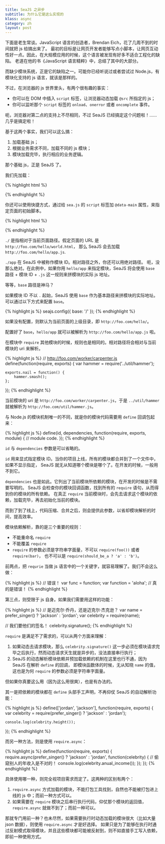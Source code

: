 ```yaml
---
title: SeaJS 之异步
subtitle: 为什么它是这么实现的
klass: async
category: zh
layout: post
---
```


下面是老生常谈。JavaScript 语言的创造者，Brendan Eich，花了几周不到的时间就把 js 给搞出来了。
最初的目标是让网页开发者能够写点小脚本，让网页互动性好一点。因此，在大规模应用的时候，这个语言被发现有好多不适合工程化的缺陷。
老道在他的书《JavaScript 语言精粹》中，总结了其中的大部分。

而缺少模块系统，正是它的缺陷之一。可能你已经听说过或者尝试过 Node.js，有模块化支持的 js 语言，就该是那样的。

不过，在浏览器的 js 世界里头，有两个很有趣的事实：

 - 你可以在 DOM 中插入 `script` 标签，让浏览器动态加载 `@src` 所指定的 js；
 - 你可以监听那个 `script` 标签的 `onload`、`onerror` 或者 `oncomplete` 事件。

呃，浏览器对第二点的支持上不尽相同，不过 SeaJS 已经搞定这个问题啦！……几乎是搞定啦！

基于这两个事实，我们可以这么搞：

 1. 加载基础 js；
 2. 根据业务需求不同，加载不同的 js 模块；
 3. 模块加载完毕，执行相应的业务逻辑。

那个基础 js，正是 SeaJS 了。

我们先加载：

{% highlight html %}
<!-- the library and your app -->
<script src="sea.js"></script>
<script src="app.js"></script>
{% endhighlight %}

你还可以使用快捷方式，通过给 `sea.js` 的 `script` 标签加 `@data-main` 属性，来指定页面的初始脚本。

{% highlight html %}
<!-- more compact way -->
<script src="sea.js" data-main="./app"></script>
{% endhighlight %}

`./` 是指相对于当前页面路径。假定页面的 URL 是 `http://foo.com/hello/world.html`，
那么 SeaJS 会去加载 `http://foo.com/hello/app.js`.

`./app` 在 SeaJS 中被称作模块 ID。相对路径之外，你还可以用绝对路径。
呃，没那么绝对。在此例中，如果你用 `hello/app` 来指定模块，SeaJS 将会使用
`base` 路径 + 模块 ID + `.js` 这一规则来拼模块的实际 js 地址。

等等，`base` 路径是神马？

如果模块 ID 不以 `.` 起始，SeaJS 使用 `base` 作为基本路径来拼模块的实际地址。
可以通过以下方式来配置 `base`。

{% highlight js %}
seajs.config({
    base: '/'
});
{% endhighlight %}

如果没有配置，则默认为当前页面的上级目录，即 `http://foo.com/hello/`。

配置好了 `base`，`hello/app` 就可以被解析为 `http://foo.com/hello/app.js` 啦。

在模块中 `require` 其他模块的时候，规则也是相同的。相对路径将会相对与当前模块的 uri 来解析。

{% highlight js %}
// http://foo.com/worker/carpenter.js
define(function(require, exports) {
    var hammer = require('../util/hammer');

    exports.nail = function() {
        hammer.smash();
    };
});
{% endhighlight %}

当前模块的 uri 是 `http://foo.com/worker/carpenter.js`，于是 `../util/hammer` 就被解析为
`http://foo.com/util/hammer.js`。

与 Node.js 的模块机制唯一的不同，就是你的模块代码需要用 `define` 回调包起来：

{% highlight js %}
define(id, dependencies, function(require, exports, module) {
    // module code.
});
{% endhighlight %}

`id` 与 `dependencies` 参数是可以省略的。

`id` 用来显式指定模块 ID。当你的项目上线，所有的模块都合并到了一个文件中，如果不显示指定，
SeaJS 就无从知道哪个模块是哪个了。在开发的时候，一般用不到它。

`dependencies` 也是如此。它列出了当前模块所依赖的模块，在开发的时候是不需要写明的。
SeaJS 会检查你的模块回调函数，找到所有的 `require` 语句，从而得到你的模块的所有依赖。
在真正 `require` 当前模块时，会先去请求这个模块的依赖，加载完毕，再去初始化当前的模块。

而到了到了线上，代码压缩、合并之后，则会提供此参数，以省却模块解析的时间，提高效率。

模块依赖解析，靠的是三个重要的规则：

 - 不能重命名 `require`
 - 不能覆盖 `require`
 - `require` 的参数必须是字符串字面量，不可以 `require(foo())` 或者 `require(bar)`，
   也不可以是 `require(should_be_a ? 'a' : 'b')`。

前两点，把 `requrie` 当做 js 语言中的一个关键字，就容易理解了。我们不会这么做：

{% highlight js %}
// 错误！
var func = function;
var function = 'aloha';
// 真的是错误！
{% endhighlight %}

第三点，则受限于 js 自身。如果我们需要用这样的功能：

{% highlight js %}
// 是迈克尔·乔丹，还是迈克尔·杰克逊？
var name = prefer_singer() ? 'jackson' : 'jordan';
var celebrity = require(name);

// 我们要他们的签名！
celebrity.signature();
{% endhighlight %}

`require` 是满足不了需求的，可以从两个方面来理解：

 1. 如果动态去请求模块，那么 `celebrity.signature()`
    这一步必须在模块请求完毕之后执行，然而动态请求天生就是异步的，没法直接串行执行；
 2. SeaJS 的动态解析模块依赖并预加载依赖的机制在这里也行不通，因为 SeaJS 在解析 `define` 的回调，
    即模块函数体的时候，无从知晓 `name` 的值，这也是为何 `require` 的参数必须是字符串字面量。

但如果你真要这么用（因为这么用很爽），也是有办法的。

其一是把依赖的模块都在 `define` 头部手工声明，不再仰仗 SeaJS 的自动解析功能：

{% highlight js %}
define(['jordan', 'jackson'], function(require, exports) {
    var celebrity = require(prefer_singer() ? 'jackson' : 'jordan');

    console.log(celebrity.height());
});
{% endhighlight %}

而另一种方法，则是使用 `require.async`：

{% highlight js %}
define(function(require, exports) {
    require.async(prefer_singer() ? 'jackson' : 'jordan', function(celebrity) {
        // 偷窥别人的年收入是不对的！
        console.log(celebrity.anual_income());
    });
});
{% endhighlight %}

具体使用哪一种，则完全视项目需求而定了。这两种的区别有两个：

 1. `require.async` 方式加载的模块，不能打包工具找到，自然也不能被打包进上线的 js 中；而前一种方式可以。
 2. 如果需要在 `require` 模块之后串行执行代码，仰仗那个模块的返回值，`require.async` 就做不到了；而前一种可以。

那就专门用前一种？也未尽然，如果需要执行时动态加载的模块很大（比如大量 json 数据），则使用 `require.async` 才是好选择。
如果只是为了能够在执行时通过反射模式取得模块，并且这些模块都可能被反射到，则不如直接手工写入依赖，即前一种使用方式。